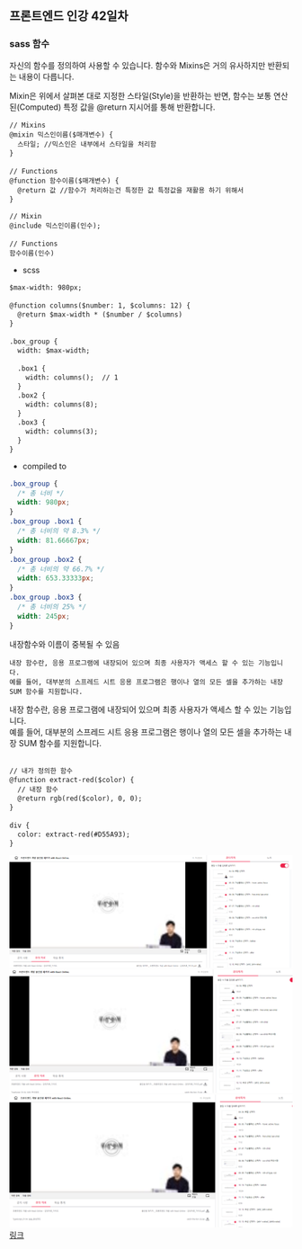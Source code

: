 ## 프론트엔드 인강 42일차

### sass 함수

자신의 함수를 정의하여 사용할 수 있습니다.
함수와 Mixins은 거의 유사하지만 반환되는 내용이 다릅니다.

Mixin은 위에서 살펴본 대로 지정한 스타일(Style)을 반환하는 반면,
함수는 보통 연산된(Computed) 특정 값을 @return 지시어를 통해 반환합니다.

```
// Mixins
@mixin 믹스인이름($매개변수) {
  스타일; //믹스인은 내부에서 스타일을 처리함
}

// Functions
@function 함수이름($매개변수) {
  @return 값 //함수가 처리하는건 특정한 값 특정값을 재활용 하기 위해서
}
```

```
// Mixin
@include 믹스인이름(인수);

// Functions
함수이름(인수)
```

- scss

```
$max-width: 980px;

@function columns($number: 1, $columns: 12) {
  @return $max-width * ($number / $columns)
}

.box_group {
  width: $max-width;

  .box1 {
    width: columns();  // 1
  }
  .box2 {
    width: columns(8);
  }
  .box3 {
    width: columns(3);
  }
}

```

- compiled to

```css
.box_group {
  /* 총 너비 */
  width: 980px;
}
.box_group .box1 {
  /* 총 너비의 약 8.3% */
  width: 81.66667px;
}
.box_group .box2 {
  /* 총 너비의 약 66.7% */
  width: 653.33333px;
}
.box_group .box3 {
  /* 총 너비의 25% */
  width: 245px;
}
```

내장함수와 이름이 중복될 수 있음

```
내장 함수란, 응용 프로그램에 내장되어 있으며 최종 사용자가 액세스 할 수 있는 기능입니다.
예를 들어, 대부분의 스프레드 시트 응용 프로그램은 행이나 열의 모든 셀을 추가하는 내장 SUM 함수를 지원합니다.
```

내장 함수란, 응용 프로그램에 내장되어 있으며 최종 사용자가 액세스 할 수 있는 기능입니다.  
예를 들어, 대부분의 스프레드 시트 응용 프로그램은 행이나 열의 모든 셀을 추가하는 내장 SUM 함수를 지원합니다.

```

// 내가 정의한 함수
@function extract-red($color) {
  // 내장 함수
  @return rgb(red($color), 0, 0);
}

div {
  color: extract-red(#D55A93);
}
```

![screenshot](./img/1027_1.PNG)
![screenshot](./img/1027_2.PNG)
![screenshot](./img/1027_3.PNG)
[링크](https://bit.ly/3m0t8GM)

